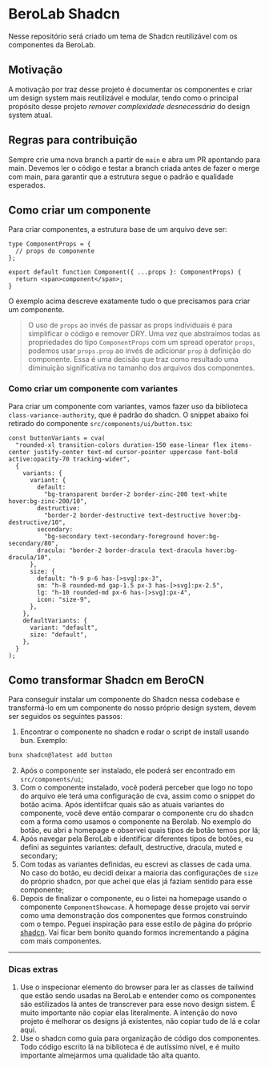 # BeroLab Shadcn

Nesse repositório será criado um tema de Shadcn reutilizável com os componentes da BeroLab.

## Motivação

A motivação por traz desse projeto é documentar os componentes e criar um design system mais reutilizável e modular, tendo como o principal propósito desse projeto _remover complexidade desnecessária_ do design system atual.

## Regras para contribuição

Sempre crie uma nova branch a partir de `main` e abra um PR apontando para main. Devemos ler o código e testar a branch criada antes de fazer o merge com main, para garantir que a estrutura segue o padrão e qualidade esperados.

## Como criar um componente

Para criar componentes, a estrutura base de um arquivo deve ser:

```tsx
type ComponentProps = {
  // props do componente
};

export default function Component({ ...props }: ComponentProps) {
  return <span>component</span>;
}
```

O exemplo acima descreve exatamente tudo o que precisamos para criar um componente.

> O uso de `props` ao invés de passar as props individuais é para simplificar o código e remover DRY. Uma vez que abstraímos todas as propriedades do tipo `ComponentProps` com um spread operator `props`, podemos usar `props.prop` ao invés de adicionar `prop` à definição do componente. Essa é uma decisão que traz como resultado uma diminuição significativa no tamanho dos arquivos dos componentes.

### Como criar um componente com variantes

Para criar um componente com variantes, vamos fazer uso da biblioteca `class-variance-authority`, que é padrão do shadcn. O snippet abaixo foi retirado do componente `src/components/ui/button.tsx`:

```tsx
const buttonVariants = cva(
  "rounded-xl transition-colors duration-150 ease-linear flex items-center justify-center text-md cursor-pointer uppercase font-bold active:opacity-70 tracking-wider",
  {
    variants: {
      variant: {
        default:
          "bg-transparent border-2 border-zinc-200 text-white hover:bg-zinc-200/10",
        destructive:
          "border-2 border-destructive text-destructive hover:bg-destructive/10",
        secondary:
          "bg-secondary text-secondary-foreground hover:bg-secondary/80",
        dracula: "border-2 border-dracula text-dracula hover:bg-dracula/10",
      },
      size: {
        default: "h-9 p-6 has-[>svg]:px-3",
        sm: "h-8 rounded-md gap-1.5 px-3 has-[>svg]:px-2.5",
        lg: "h-10 rounded-md px-6 has-[>svg]:px-4",
        icon: "size-9",
      },
    },
    defaultVariants: {
      variant: "default",
      size: "default",
    },
  }
);
```

## Como transformar Shadcn em BeroCN

Para conseguir instalar um componente do Shadcn nessa codebase e transformá-lo em um componente do nosso próprio design system, devem ser seguidos os seguintes passos: <br />

1. Encontrar o componente no shadcn e rodar o script de install usando bun. Exemplo:

```bash
bunx shadcn@latest add button
```

2. Após o componente ser instalado, ele poderá ser encontrado em `src/components/ui`;
3. Com o componente instalado, você poderá perceber que logo no topo do arquivo ele terá uma configuração de cva, assim como o snippet do botão acima. Após identiifcar quais são as atuais variantes do componente, você deve então comparar o componente cru do shadcn com a forma como usamos o componente na Berolab. No exemplo do botão, eu abri a homepage e observei quais tipos de botão temos por lá;
4. Após navegar pela BeroLab e identificar diferentes tipos de botões, eu defini as seguintes variantes: default, destructive, dracula, muted e secondary;
5. Com todas as variantes definidas, eu escrevi as classes de cada uma. No caso do botão, eu decidi deixar a maioria das configurações de `size` do próprio shadcn, por que achei que elas já faziam sentido para esse componente;
6. Depois de finalizar o componente, eu o listei na homepage usando o componente `ComponentShowcase`. A homepage desse projeto vai servir como uma demonstração dos componentes que formos construindo com o tempo. Peguei inspiração para esse estilo de página do próprio [shadcn](https://ui.shadcn.com/). Vai ficar bem bonito quando formos incrementando a página com mais componentes.

---

### Dicas extras

1. Use o inspecionar elemento do browser para ler as classes de tailwind que estão sendo usadas na BeroLab e entender como os componentes são estilizados lá antes de transcrever para esse novo design sistem. É muito importante não copiar elas literalmente. A intenção do novo projeto é melhorar os designs já existentes, não copiar tudo de lá e colar aqui.
2. Use o shadcn como guia para organização de código dos componentes. Todo código escrito lá na biblioteca é de autíssimo nível, e é muito importante almejarmos uma qualidade tão alta quanto.
